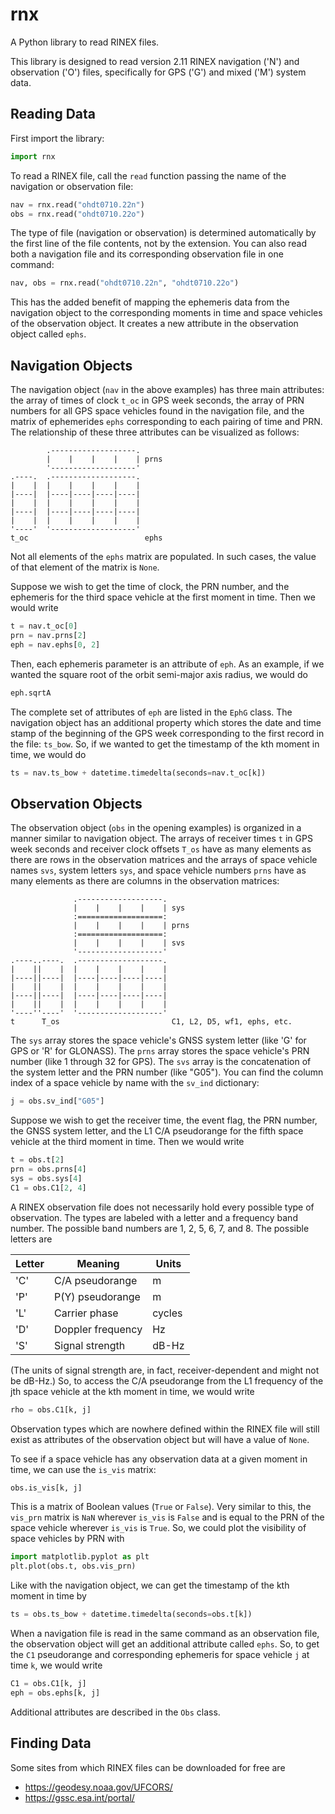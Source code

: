 # rnx

A Python library to read RINEX files.

This library is designed to read version 2.11 RINEX navigation ('N') and
observation ('O') files, specifically for GPS ('G') and mixed ('M') system data.

## Reading Data

First import the library:

```python
import rnx
```

To read a RINEX file, call the `read` function passing the name of the
navigation or observation file:

```python
nav = rnx.read("ohdt0710.22n")
obs = rnx.read("ohdt0710.22o")
```

The type of file (navigation or observation) is determined automatically by the
first line of the file contents, not by the extension.  You can also read both a
navigation file and its corresponding observation file in one command:

```python
nav, obs = rnx.read("ohdt0710.22n", "ohdt0710.22o")
```

This has the added benefit of mapping the ephemeris data from the navigation
object to the corresponding moments in time and space vehicles of the
observation object.  It creates a new attribute in the observation object called
`ephs`.

## Navigation Objects

The navigation object (`nav` in the above examples) has three main attributes:
the array of times of clock `t_oc` in GPS week seconds, the array of PRN numbers
for all GPS space vehicles found in the navigation file, and the matrix of
ephemerides `ephs` corresponding to each pairing of time and PRN.  The
relationship of these three attributes can be visualized as follows:

```
        .-------------------.
        |    |    |    |    | prns
        '-------------------'
.----.  .-------------------.
|    |  |    |    |    |    |
|----|  |----|----|----|----|
|    |  |    |    |    |    |
|----|  |----|----|----|----|
|    |  |    |    |    |    |
'----'  '-------------------'
t_oc                          ephs
```

Not all elements of the `ephs` matrix are populated.  In such cases, the value
of that element of the matrix is `None`.

Suppose we wish to get the time of clock, the PRN number, and the ephemeris for
the third space vehicle at the first moment in time.  Then we would write

```python
t = nav.t_oc[0]
prn = nav.prns[2]
eph = nav.ephs[0, 2]
```

Then, each ephemeris parameter is an attribute of `eph`.  As an example, if we
wanted the square root of the orbit semi-major axis radius, we would do

```python
eph.sqrtA
```

The complete set of attributes of `eph` are listed in the `EphG` class.  The
navigation object has an additional property which stores the date and time
stamp of the beginning of the GPS week corresponding to the first record in the
file: `ts_bow`.  So, if we wanted to get the timestamp of the kth moment in
time, we would do

```python
ts = nav.ts_bow + datetime.timedelta(seconds=nav.t_oc[k])
```

## Observation Objects

The observation object (`obs` in the opening examples) is organized in a manner
similar to navigation object.  The arrays of receiver times `t` in GPS week
seconds and receiver clock offsets `T_os` have as many elements as there are
rows in the observation matrices and the arrays of space vehicle names `svs`,
system letters `sys`, and space vehicle numbers `prns` have as many elements as
there are columns in the observation matrices:

```
              .-------------------.
              |    |    |    |    | sys
              :===================:
              |    |    |    |    | prns
              :===================:
              |    |    |    |    | svs
              '-------------------'
.----..----.  .-------------------.
|    ||    |  |    |    |    |    |
|----||----|  |----|----|----|----|
|    ||    |  |    |    |    |    |
|----||----|  |----|----|----|----|
|    ||    |  |    |    |    |    |
'----''----'  '-------------------'
t      T_os                         C1, L2, D5, wf1, ephs, etc.
```

The `sys` array stores the space vehicle's GNSS system letter (like 'G' for GPS
or 'R' for GLONASS).  The `prns` array stores the space vehicle's PRN number
(like 1 through 32 for GPS).  The `svs` array is the concatenation of the system
letter and the PRN number (like "G05").  You can find the column index of a
space vehicle by name with the `sv_ind` dictionary:

```python
j = obs.sv_ind["G05"]
```

Suppose we wish to get the receiver time, the event flag, the PRN number, the
GNSS system letter, and the L1 C/A pseudorange for the fifth space vehicle at
the third moment in time.  Then we would write

```python
t = obs.t[2]
prn = obs.prns[4]
sys = obs.sys[4]
C1 = obs.C1[2, 4]
```

A RINEX observation file does not necessarily hold every possible type of
observation.  The types are labeled with a letter and a frequency band number.
The possible band numbers are 1, 2, 5, 6, 7, and 8.  The possible letters are

Letter | Meaning           | Units
------ | ----------------- | ------
'C'    | C/A pseudorange   | m
'P'    | P(Y) pseudorange  | m
'L'    | Carrier phase     | cycles
'D'    | Doppler frequency | Hz
'S'    | Signal strength   | dB-Hz

(The units of signal strength are, in fact, receiver-dependent and might not be
dB-Hz.)  So, to access the C/A pseudorange from the L1 frequency of the jth
space vehicle at the kth moment in time, we would write

```python
rho = obs.C1[k, j]
```

Observation types which are nowhere defined within the RINEX file will still
exist as attributes of the observation object but will have a value of `None`.

To see if a space vehicle has any observation data at a given moment in time,
we can use the `is_vis` matrix:

```python
obs.is_vis[k, j]
```

This is a matrix of Boolean values (`True` or `False`).  Very similar to this,
the `vis_prn` matrix is `NaN` wherever `is_vis` is `False` and is equal to the
PRN of the space vehicle wherever `is_vis` is `True`.  So, we could plot the
visibility of space vehicles by PRN with

```python
import matplotlib.pyplot as plt
plt.plot(obs.t, obs.vis_prn)
```

Like with the navigation object, we can get the timestamp of the kth moment in
time by

```python
ts = obs.ts_bow + datetime.timedelta(seconds=obs.t[k])
```

When a navigation file is read in the same command as an observation file, the
observation object will get an additional attribute called `ephs`.  So, to get
the `C1` pseudorange and corresponding ephemeris for space vehicle `j` at time
`k`, we would write

```python
C1 = obs.C1[k, j]
eph = obs.ephs[k, j]
```

Additional attributes are described in the `Obs` class.

## Finding Data

Some sites from which RINEX files can be downloaded for free are

-   https://geodesy.noaa.gov/UFCORS/
-   https://gssc.esa.int/portal/
